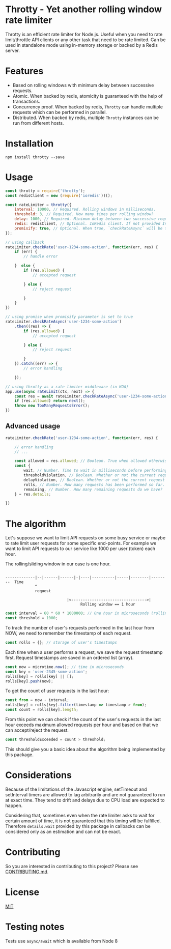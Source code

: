# Throtty - Yet another rolling window rate limiter

Throtty is an efficient rate limiter for Node.js. Useful when you need to rate limit/throttle
API clients or any other task that need to be rate limited. Can be used in standalone mode using in-memory storage or
backed by a Redis server.

# Features

* Based on rolling windows with minimum delay between successive requests.
* Atomic. When backed by redis, atomicity is guaranteed with the help of transactions.
* Concurrency proof. When backed by redis, `Throtty` can handle multiple requests which can be performed in parallel.
* Distributed. When backed by redis, multiple `Throtty` instances can be run from different hosts.

# Installation

```text
npm install throtty --save
```

# Usage

````javascript
const throtty = require('throtty');
const redisClient = new (require('ioredis'))();

const rateLimiter = throtty({
    interval: 10000, // Required. Rolling windows in milliseconds.
    threshold: 3, // Required. How many times per rolling window?
    delay: 1000, // Required. Minimum delay between two successive requests in milliseconds.
    redis: redisClient, // Optional. IoRedis client. If not provided In-memory storage is used.
    promisify: true, // Optional. When true, `checkRateAsync` will be the promisified version of `checkRate`.
});

// using callback
rateLimiter.checkRate('user-1234-some-action', function(err, res) {
    if (err) {
        // handle error

    }  else {
        if (res.allowed) {
            // accepted request

        } else {
            // reject request

        }
    }
})

// using promise when promisify parameter is set to true
rateLimiter.checkRateAsync('user-1234-some-action')
    .then((res) => {
        if (res.allowed) {
            // accepted request

        } else {
            // reject request

        }
    }).catch((err) => {
        // error handling

    });

// using throtty as a rate limiter middleware (in KOA)
app.use(async rateLimit(ctx, next) => {
    const res = await rateLimiter.checkRateAsync('user-1234-some-action');
    if (res.allowed) return next();
    throw new TooManyRequestsError();
})

````

## Advanced usage

```javascript
rateLimiter.checkRate('user-1234-some-action', function(err, res) {

    // error handling
    // ...

    const allowed = res.allowed; // Boolean. True when allowed otherwise false.
    const {
        wait, // Number. Time to wait in milliseconds before performing a new request.
        thresholdViolation, // Boolean. Whether or not the current request was rejected because of threshold violation.
        delayViolation, // Boolean. Whether or not the current request was rejected because of delay violation.
        rolls, // Number. How many requests has been performed so far.
        remaining, // Number. How many remaining requests do we have?
    } = res.details;

})
````

# The algorithm

Let's suppose we want to limit API requests on some busy service or maybe to rate limit user requests for some specific
end-points. For example we want to limit API requests to our service like 1000 per user (token) each hour.

The rolling/sliding window in our case is one hour.

```text

-------------|--|------|------|-|----|----------|-----|--------|--------  Time
             ^
             request

                           |<--------------------------------->|
                                 Rolling window == 1 hour

```

```javascript
const interval = 60 * 60 * 1000000; // One hour in microseconds (rolling window)
const threshold = 1000;
```

To track the number of user's requests performed in the last hour from NOW, we need to remember the timestamp of each
 request.

```javascript
const rolls = {}; // storage of user's timestamps
```

Each time when a user performs a request, we save the request timestamp first. Request timestamps are saved in an
ordered list (array).

```javascript
const now = microtime.now(); // time in microseconds
const key = 'user-2345-some-action';
rolls[key] = rolls[key] || [];
rolls[key].push(now);
```

To get the count of user requests in the last hour:

```javascript
const from = now - interval;
rolls[key] = rolls[key].filter(timestamp => timestamp > from);
const count = rolls[key].length;
```

From this point we can check if the count of the user's requests in the last hour exceeds maximum allowed
requests per hour and based on that we can accept/reject the request.

```javascript
const thresholdExceeded = count > threshold;
```

This should give you a basic idea about the algorithm being implemented by this package.

# Considerations

Because of the limitations of the Javascript engine, setTimeout and setInterval timers are allowed to lag
arbitrarily and are not guaranteed to run at exact time. They tend to drift and delays due to CPU load are expected to
happen.

Considering that, sometimes even when the rate limiter asks to wait for certain amount of time, it is not
guaranteed that this timing will be fulfilled. Therefore `details.wait` provided by this package in callbacks can be
considered only as an estimation and can not be exact.

# Contributing

So you are interested in contributing to this project? Please see [CONTRIBUTING.md](https://github.com/tawk/guidelines/blob/master/CONTRIBUTIONS.md).

# License

[MIT](https://github.com/tawk/throtty/blob/master/LICENSE)

# Testing notes

Tests use `async/await` which is available from Node 8
